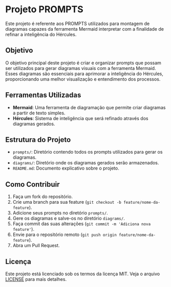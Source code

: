 # Projeto PROMPTS

Este projeto é referente aos PROMPTS utilizados para montagem de diagramas capazes da ferramenta Mermaid interpretar com a finalidade de refinar a inteligência do Hércules.

## Objetivo

O objetivo principal deste projeto é criar e organizar prompts que possam ser utilizados para gerar diagramas visuais com a ferramenta Mermaid. Esses diagramas são essenciais para aprimorar a inteligência do Hércules, proporcionando uma melhor visualização e entendimento dos processos.

## Ferramentas Utilizadas

- **Mermaid**: Uma ferramenta de diagramação que permite criar diagramas a partir de texto simples.
- **Hércules**: Sistema de inteligência que será refinado através dos diagramas gerados.

## Estrutura do Projeto

- `prompts/`: Diretório contendo todos os prompts utilizados para gerar os diagramas.
- `diagrams/`: Diretório onde os diagramas gerados serão armazenados.
- `README.md`: Documento explicativo sobre o projeto.

## Como Contribuir

1. Faça um fork do repositório.
2. Crie uma branch para sua feature (`git checkout -b feature/nome-da-feature`).
3. Adicione seus prompts no diretório `prompts/`.
4. Gere os diagramas e salve-os no diretório `diagrams/`.
5. Faça commit das suas alterações (`git commit -m 'Adiciona nova feature'`).
6. Envie para o repositório remoto (`git push origin feature/nome-da-feature`).
7. Abra um Pull Request.

## Licença

Este projeto está licenciado sob os termos da licença MIT. Veja o arquivo [LICENSE](LICENSE) para mais detalhes.
